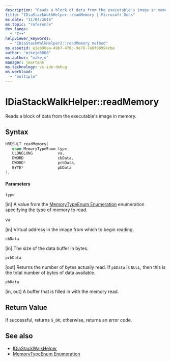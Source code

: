 ```yaml
---
description: "Reads a block of data from the executable's image in memory."
title: "IDiaStackWalkHelper::readMemory | Microsoft Docs"
ms.date: "11/04/2016"
ms.topic: "reference"
dev_langs:
  - "C++"
helpviewer_keywords:
  - "IDiaStackWalkHelper2::readMemory method"
ms.assetid: e1eb90aa-49b7-476c-9e70-7e8f08994cbe
author: "mikejo5000"
ms.author: "mikejo"
manager: jmartens
ms.technology: vs-ide-debug
ms.workload:
  - "multiple"
---
```

# IDiaStackWalkHelper::readMemory
Reads a block of data from the executable's image in memory.

## Syntax

```C++
HRESULT readMemory( 
   enum MemoryTypeEnum type,
   ULONGLONG           va,
   DWORD               cbData,
   DWORD*              pcbData,
   BYTE*               pbData
);
```

#### Parameters
 `type`

[in] A value from the [MemoryTypeEnum Enumeration](../../debugger/debug-interface-access/memorytypeenum.md) enumeration specifying the type of memory to read.

 va

[in] Virtual address in the image from which to begin reading.

 `cbData`

[in] The size of the data buffer in bytes.

 `pcbData`

[out] Returns the number of bytes actually read. If `pbData` is `NULL`, then this is the total number of bytes of data available.

 `pbData`

[in, out] A buffer that is filled in with the memory read.

## Return Value
 If successful, returns `S_OK`; otherwise, returns an error code.

## See also
- [IDiaStackWalkHelper](../../debugger/debug-interface-access/idiastackwalkhelper.md)
- [MemoryTypeEnum Enumeration](../../debugger/debug-interface-access/memorytypeenum.md)
